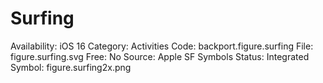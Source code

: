 # Surfing

Availability: iOS 16
Category: Activities
Code: backport.figure.surfing
File: figure.surfing.svg
Free: No
Source: Apple SF Symbols
Status: Integrated
Symbol: figure.surfing2x.png